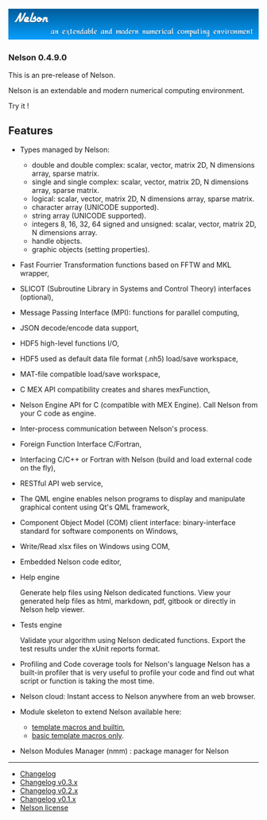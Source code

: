 ![banner](banner_homepage.png)

### Nelson 0.4.9.0

This is an pre-release of Nelson.

Nelson is an extendable and modern numerical computing environment.

Try it !

## Features

- Types managed by Nelson:
  * double and double complex: scalar, vector, matrix 2D, N dimensions array, sparse matrix.
  * single and single complex: scalar, vector, matrix 2D, N dimensions array, sparse matrix. 
  * logical: scalar, vector, matrix 2D, N dimensions array, sparse matrix.
  * character array (UNICODE supported).
  * string array (UNICODE supported).
  * integers 8, 16, 32, 64 signed and unsigned: scalar, vector, matrix 2D, N dimensions array.
  * handle objects.
  * graphic objects (setting properties).

- Fast Fourrier Transformation functions based on FFTW and MKL wrapper,

- SLICOT (Subroutine Library in Systems and Control Theory) interfaces (optional),

- Message Passing Interface (MPI): functions for parallel computing,

- JSON decode/encode data support,

- HDF5 high-level functions I/O,

- HDF5 used as default data file format (.nh5) load/save workspace,

- MAT-file compatible load/save workspace,

- C MEX API compatibility creates and shares mexFunction,

- Nelson Engine API for C (compatible with MEX Engine). Call Nelson from your C code as engine.

- Inter-process communication between Nelson's process.

- Foreign Function Interface C/Fortran,

- Interfacing C/C++ or Fortran with Nelson (build and load external code on the fly),

- RESTful API web service,

- The QML engine enables nelson programs to display and manipulate graphical content using Qt's QML framework,

- Component Object Model (COM) client interface: binary-interface standard for software components on Windows,

- Write/Read xlsx files on Windows using COM,

- Embedded Nelson code editor,

- Help engine

  Generate help files using Nelson dedicated functions.
 View your generated help files as html, markdown, pdf, gitbook or directly in Nelson help viewer.

- Tests engine
  
  Validate your algorithm using Nelson dedicated functions.
 Export the test results under the xUnit reports format.

- Profiling and Code coverage tools for Nelson's language
   Nelson has a built-in profiler that is very useful to profile your code and find out what script or function is taking the most time.

- Nelson cloud:
  Instant access to Nelson anywhere from an web browser.

- Module skeleton to extend Nelson available here: 
   - [template macros and builtin](http://github.com/Nelson-numerical-software/module_skeleton),
   - [basic template macros only](http://github.com/Nelson-numerical-software/module_skeleton_basic).

- Nelson Modules Manager (nmm) : package manager for Nelson

* * *

*   [Changelog](CHANGELOG.md)
*   [Changelog v0.3.x](CHANGELOG-0.3.x.md)
*   [Changelog v0.2.x](CHANGELOG-0.2.x.md)
*   [Changelog v0.1.x](CHANGELOG-0.1.x.md)
*   [Nelson license](license.md)
